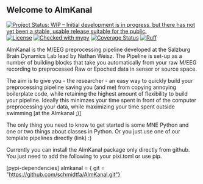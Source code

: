 ## Welcome to AlmKanal

[![Project Status: WIP – Initial development is in progress, but there has not yet been a stable, usable release suitable for the public.](https://www.repostatus.org/badges/latest/wip.svg)](https://www.repostatus.org/#wip)
[![License](https://img.shields.io/badge/License-BSD_3--Clause-green.svg)](https://opensource.org/licenses/BSD-3-Clause)
[![Checked with mypy](http://www.mypy-lang.org/static/mypy_badge.svg)](http://mypy-lang.org/)
[![Coverage Status](https://coveralls.io/repos/github/schmidtfa/AlmKanal/badge.svg?branch=main)](https://coveralls.io/github/schmidtfa/AlmKanal?branch=main)
[![Ruff](https://img.shields.io/endpoint?url=https://raw.githubusercontent.com/astral-sh/ruff/main/assets/badge/v2.json)](https://github.com/astral-sh/ruff)


AlmKanal is the M/EEG preprocessing pipeline developed at the Salzburg Brain Dynamics Lab lead by Nathan Weisz.
The Pipeline is set-up as a number of building blocks that take you automatically from your raw M/EEG recording to preprocessed Raw or Epoched data in sensor or source space.

The aim is to give you - the researcher - an easy way to quickly build your preprocessing pipeline saving you (and me) from copying annoying boilerplate code, while retaining the highest amount of flexibility to build your pipeline.
Ideally this minimzes your time spent in front of the computer preprocessing your data, while maximizing your time spent outside swimming [at the Almkanal ;)]

The only thing you need to know to get started is some MNE Python and one or two things about classes in Python.
Or you just use one of our template pipelines directly (link) :)


Currently you can install the AlmKanal package only directly from github. You just need to add the following to your pixi.toml or use pip.

[pypi-dependencies]
almkanal = { git = "https://github.com/schmidtfa/AlmKanal.git"}

